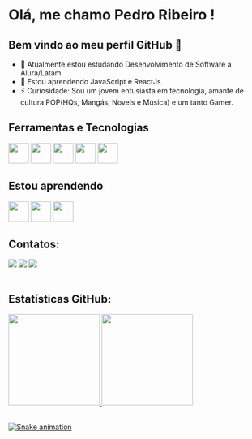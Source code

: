 # Olá, me chamo Pedro Ribeiro ! 
## Bem vindo ao meu perfil GitHub 👋

- 🔭 Atualmente estou estudando Desenvolvimento de Software a Alura/Latam
- 🌱 Estou aprendendo JavaScript e ReactJs
- ⚡ Curiosidade: Sou um jovem entusiasta em tecnologia, amante de cultura POP(HQs, Mangás, Novels e Música) e um tanto Gamer.

## Ferramentas e Tecnologias

<img loading="lazy" src="https://cdn.jsdelivr.net/gh/devicons/devicon/icons/git/git-original.svg" width="40" height="40"/> <img loading="lazy" src="https://cdn.jsdelivr.net/gh/devicons/devicon/icons/figma/figma-original.svg" width="40" height="40"/> <img loading="lazy" src="https://cdn.jsdelivr.net/gh/devicons/devicon/icons/vscode/vscode-original.svg" width="40" height="40"/> <img loading="lazy" src="https://cdn.jsdelivr.net/gh/devicons/devicon/icons/html5/html5-original.svg" width="40" height="40"/> <img loading="lazy"  src="https://cdn.jsdelivr.net/gh/devicons/devicon/icons/css3/css3-original.svg" width="40" height="40"/>

## Estou aprendendo

<img loading="lazy" src="https://cdn.jsdelivr.net/gh/devicons/devicon/icons/javascript/javascript-original.svg" width="40" height="40"/> <img  loading="lazy" src="https://cdn.jsdelivr.net/gh/devicons/devicon/icons/react/react-original.svg" width="40" height="40"/> <img  loading="lazy" src="https://cdn.jsdelivr.net/gh/devicons/devicon/icons/typescript/typescript-original.svg" width="40" height="40"/>

## Contatos:

<div>
<a href="https://instagram.com/pedroribeiro.costa_/" target="_blank"><img loading="lazy" src="https://img.shields.io/badge/-Instagram-%23E4405F?style=for-the-badge&logo=instagram&logoColor=white" target="_blank"></a>
<a href = "mailto:pedroribeiro.costa001@gmail.com
"><img loading="lazy" src="https://img.shields.io/badge/Gmail-D14836?style=for-the-badge&logo=gmail&logoColor=white" target="_blank"></a>
<a href="https://www.linkedin.com/in/pedroribeiro-costa/" target="_blank"><img loading="lazy" src="https://img.shields.io/badge/-LinkedIn-%230077B5?style=for-the-badge&logo=linkedin&logoColor=white" target="_blank"></a>   
</div>

<br>

## Estatísticas GitHub:
<div>
<a href="https://github.com/CodeRibeiro">
<img loading="lazy" height="180em" src="https://github-readme-stats.vercel.app/api/top-langs/?username=CodeRibeiro&layout=compact&langs_count=7&theme=dracula"/>
<img loading="lazy" height="180em" src="https://github-readme-stats.vercel.app/api?username=CodeRibeiro&show_icons=true&theme=dracula&include_all_commits=true&count_private=true"/>
</div>

<br>

![Snake animation](https://github.com/CodeRibeiro/CodeRibeiro/blob/output/github-contribution-grid-snake.svg)
          
          
          

          
          

